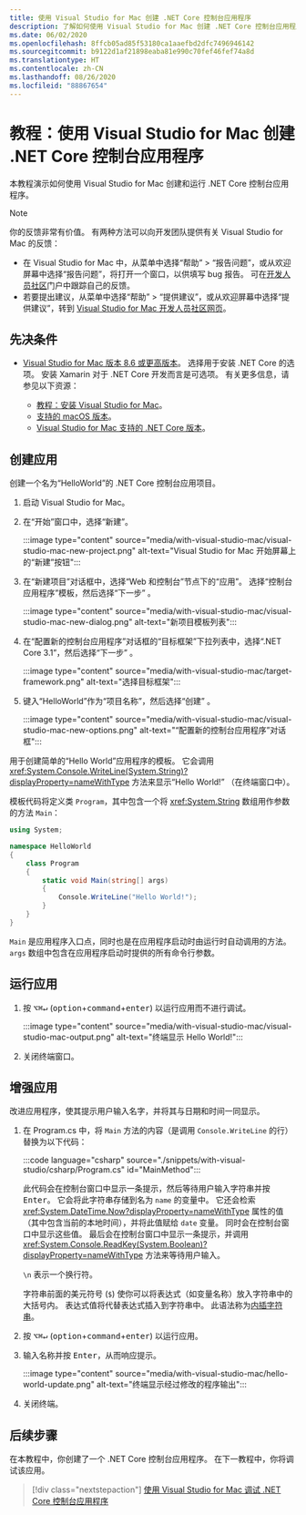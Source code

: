 ```yaml
---
title: 使用 Visual Studio for Mac 创建 .NET Core 控制台应用程序
description: 了解如何使用 Visual Studio for Mac 创建 .NET Core 控制台应用程序。
ms.date: 06/02/2020
ms.openlocfilehash: 8ffcb05ad85f53180ca1aaefbd2dfc7496946142
ms.sourcegitcommit: b9122d1af21898eaba81e990c70fef46fef74a8d
ms.translationtype: HT
ms.contentlocale: zh-CN
ms.lasthandoff: 08/26/2020
ms.locfileid: "88867654"
---
```

# <a name="tutorial-create-a-net-core-console-application-using-visual-studio-for-mac"></a>教程：使用 Visual Studio for Mac 创建 .NET Core 控制台应用程序

本教程演示如何使用 Visual Studio for Mac 创建和运行 .NET Core 控制台应用程序。

> [!NOTE]
> 你的反馈非常有价值。 有两种方法可以向开发团队提供有关 Visual Studio for Mac 的反馈：
>
> * 在 Visual Studio for Mac 中，从菜单中选择“帮助” > “报告问题”，或从欢迎屏幕中选择“报告问题”，将打开一个窗口，以供填写 bug 报告。 可在[开发人员社区](https://developercommunity.visualstudio.com/spaces/8/index.html)门户中跟踪自己的反馈。
> * 若要提出建议，从菜单中选择“帮助” > “提供建议”，或从欢迎屏幕中选择“提供建议”，转到 [Visual Studio for Mac 开发人员社区网页](https://developercommunity.visualstudio.com/content/idea/post.html?space=41)。

## <a name="prerequisites"></a>先决条件

* [Visual Studio for Mac 版本 8.6 或更高版本](https://visualstudio.microsoft.com/vs/mac/?utm_medium=microsoft&utm_source=docs.microsoft.com&utm_campaign=inline+link)。 选择用于安装 .NET Core 的选项。 安装 Xamarin 对于 .NET Core 开发而言是可选项。 有关更多信息，请参见以下资源：

  * [教程：安装 Visual Studio for Mac](/visualstudio/mac/installation)。
  * [支持的 macOS 版本](../install/dependencies.md?pivots=os-macos)。
  * [Visual Studio for Mac 支持的 .NET Core 版本](/visualstudio/mac/net-core-support)。

## <a name="create-the-app"></a>创建应用

创建一个名为“HelloWorld”的 .NET Core 控制台应用项目。

1. 启动 Visual Studio for Mac。

1. 在“开始”窗口中，选择“新建”。

   :::image type="content" source="media/with-visual-studio-mac/visual-studio-mac-new-project.png" alt-text="Visual Studio for Mac 开始屏幕上的“新建”按钮":::

1. 在“新建项目”对话框中，选择“Web 和控制台”节点下的“应用”。 选择“控制台应用程序”模板，然后选择“下一步” 。

   :::image type="content" source="media/with-visual-studio-mac/visual-studio-mac-new-dialog.png" alt-text="新项目模板列表":::

1. 在“配置新的控制台应用程序”对话框的“目标框架”下拉列表中，选择“.NET Core 3.1”，然后选择“下一步”   。

   :::image type="content" source="media/with-visual-studio-mac/target-framework.png" alt-text="选择目标框架":::

1. 键入“HelloWorld”作为“项目名称”，然后选择“创建” 。

   :::image type="content" source="media/with-visual-studio-mac/visual-studio-mac-new-options.png" alt-text="“配置新的控制台应用程序”对话框":::

用于创建简单的“Hello World”应用程序的模板。 它会调用 <xref:System.Console.WriteLine(System.String)?displayProperty=nameWithType> 方法来显示“Hello World!” （在终端窗口中）。

模板代码将定义类 `Program`，其中包含一个将 <xref:System.String> 数组用作参数的方法 `Main`：

```csharp
using System;

namespace HelloWorld
{
    class Program
    {
        static void Main(string[] args)
        {
            Console.WriteLine("Hello World!");
        }
    }
}
```

`Main` 是应用程序入口点，同时也是在应用程序启动时由运行时自动调用的方法。 `args` 数组中包含在应用程序启动时提供的所有命令行参数。

## <a name="run-the-app"></a>运行应用

1. 按 <kbd>⌥</kbd><kbd>⌘</kbd><kbd>↵</kbd> (<kbd>option</kbd>+<kbd>command</kbd>+<kbd>enter</kbd>) 以运行应用而不进行调试。

   :::image type="content" source="media/with-visual-studio-mac/visual-studio-mac-output.png" alt-text="终端显示 Hello World!":::

1. 关闭终端窗口。

## <a name="enhance-the-app"></a>增强应用

改进应用程序，使其提示用户输入名字，并将其与日期和时间一同显示。

1. 在 Program.cs 中，将 `Main` 方法的内容（是调用 `Console.WriteLine` 的行）替换为以下代码：

   :::code language="csharp" source="./snippets/with-visual-studio/csharp/Program.cs" id="MainMethod":::

   此代码会在控制台窗口中显示一条提示，然后等待用户输入字符串并按 <kbd>Enter</kbd>。 它会将此字符串存储到名为 `name` 的变量中。 它还会检索 <xref:System.DateTime.Now?displayProperty=nameWithType> 属性的值（其中包含当前的本地时间），并将此值赋给 `date` 变量。 同时会在控制台窗口中显示这些值。 最后会在控制台窗口中显示一条提示，并调用 <xref:System.Console.ReadKey(System.Boolean)?displayProperty=nameWithType> 方法来等待用户输入。

   `\n` 表示一个换行符。

   字符串前面的美元符号 (`$`) 使你可以将表达式（如变量名称）放入字符串中的大括号内。 表达式值将代替表达式插入到字符串中。 此语法称为[内插字符串](../../csharp/language-reference/tokens/interpolated.md)。

1. 按 <kbd>⌥</kbd><kbd>⌘</kbd><kbd>↵</kbd> (<kbd>option</kbd>+<kbd>command</kbd>+<kbd>enter</kbd>) 以运行应用。

1. 输入名称并按 <kbd>Enter</kbd>，从而响应提示。

   :::image type="content" source="media/with-visual-studio-mac/hello-world-update.png" alt-text="终端显示经过修改的程序输出":::

1. 关闭终端。

## <a name="next-steps"></a>后续步骤

在本教程中，你创建了一个 .NET Core 控制台应用程序。 在下一教程中，你将调试该应用。

> [!div class="nextstepaction"]
> [使用 Visual Studio for Mac 调试 .NET Core 控制台应用程序](debugging-with-visual-studio-mac.md)
